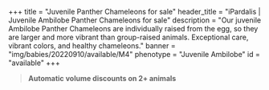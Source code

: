 +++
title = "Juvenile Panther Chameleons for sale"
header_title = "iPardalis | Juvenile Ambilobe Panther Chameleons for sale"
description = "Our juvenile Ambilobe Panther Chameleons are individually raised from the egg, so they are larger and more vibrant than group-raised animals. Exceptional care, vibrant colors, and healthy chameleons."
banner = "img/babies/20220910/available/M4"
phenotype = "Juvenile Ambilobe"
id = "available"
+++

> **Automatic volume discounts on 2+ animals**

